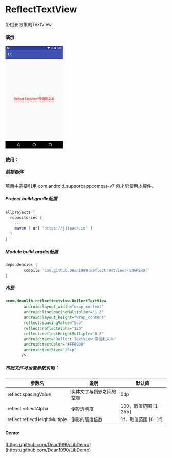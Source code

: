 # ReflectTextView

带倒影效果的TextView

#### 演示:

![demo show](reflect_textview.png)

#### 使用：

##### 前提条件

项目中需要引用 com.android.support:appcompat-v7 包才能使用本控件。

##### Project build.gradle配置

```groovy
allprojects {
  repositories {
    ...
    maven { url 'https://jitpack.io' }
  }
}
```

##### Module build.gradel配置

```groovy
dependencies {
        compile 'com.github.Dean1990:ReflectTextView:-SNAPSHOT'
}
```

##### 布局

```xml
<com.deanlib.reflecttextview.ReflectTextView
        android:layout_width="wrap_content"
        android:lineSpacingMultiplier="1.3"
        android:layout_height="wrap_content"
        reflect:spacingValue="5dp"
        reflect:reflectAlpha="120"
        reflect:reflectHeightMultiple="0.8"
        android:text="Reflect TextView 带倒影文本"
        android:textColor="#FF0000"
        android:textSize="20sp"
       />
```

##### 布局文件可设置参数说明：

| 参数名                           | 说明           | 默认值              |
| ----------------------------- | ------------ | ---------------- |
| reflect:spacingValue          | 实体文字与倒影之间的空隙 | 0dp              |
| reflect:reflectAlpha          | 倒影透明度        | 100，取值范围 [1-255] |
| reflect:reflectHeightMultiple | 倒影的高度倍数      | 1f，取值范围 [0-1f]   |

#### Demo:

[https://github.com/Dean1990/LibDemo](https://github.com/Dean1990/LibDemo)
